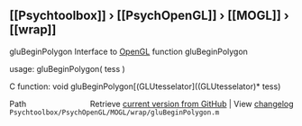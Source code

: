 ## [[Psychtoolbox]] &#8250; [[PsychOpenGL]] &#8250; [[MOGL]] &#8250; [[wrap]]

gluBeginPolygon  Interface to [OpenGL](OpenGL) function gluBeginPolygon  
  
usage:  gluBeginPolygon( tess )  
  
C function:  void gluBeginPolygon[(GLUtesselator]((GLUtesselator)\* tess)  




<div class="code_header" style="text-align:right;">
  <span style="float:left;">Path&nbsp;&nbsp;</span> <span class="counter">Retrieve <a href=
  "https://raw.github.com/Psychtoolbox-3/Psychtoolbox-3/beta/Psychtoolbox/PsychOpenGL/MOGL/wrap/gluBeginPolygon.m">current version from GitHub</a> | View <a href=
  "https://github.com/Psychtoolbox-3/Psychtoolbox-3/commits/beta/Psychtoolbox/PsychOpenGL/MOGL/wrap/gluBeginPolygon.m">changelog</a></span>
</div>
<div class="code">
  <code>Psychtoolbox/PsychOpenGL/MOGL/wrap/gluBeginPolygon.m</code>
</div>

